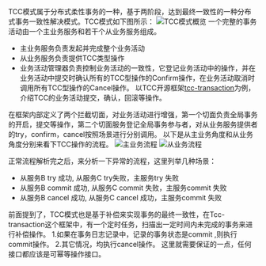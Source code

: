 TCC模式属于分布式柔性事务的一种，基于两阶段，达到最终一致性的一种分布式事务一致性解决模式。TCC模式如下图所示：
![TCC模式概览](http://s3.mogucdn.com/mlcdn/c45406/180115_16fbh4g0a1kbgc84d9h1gh3j61di5_588x566.jpg)
一个完整的事务活动由一个主业务服务和若干个从业务服务组成。
  * 主业务服务负责发起并完成整个业务活动
  * 从业务服务负责提供TCC类型操作
  * 业务活动管理器负责控制业务活动的一致性，它登记业务活动中的操作，并在业务活动中提交时确认所有的TCC型操作的Confirm操作，在业务活动取消时调用所有TCC型操作的Cancel操作。
 以TCC开源框架[tcc-transaction](https://github.com/changmingxie/tcc-transaction)为例，介绍TCC的业务活动提交，确认，回滚等操作。

在框架内部定义了两个拦截切面，对业务活动进行增强，第一个切面负责全局事务的开启，提交等操作，第二个切面服务登记全局事务参与者，对从业务服务提供者的try，confirm，cancel按照场景进行分别调用。
以下是从主业务角度和从业务角度分别来看下TCC操作的流程。
![主业务流程](http://s3.mogucdn.com/mlcdn/c45406/180115_8f44fiee06674i8lggg7fae9glc06_916x1090.png)
![从业务流程](http://s3.mogucdn.com/mlcdn/c45406/180115_0lja5cd56k96170fk1j1ajakgegje_916x893.png)



正常流程解析完之后，来分析一下异常的流程，这里列举几种场景：
- 从服务B try 成功, 从服务C try失败，主服务try 失败
- 从服务B commit  成功, 从服务C commit 失败，主服务commit  失败
- 从服务B cancel  成功, 从服务C cancel 成功，主服务commit  失败

前面提到了，TCC模式也是基于补偿来实现事务的最终一致性，在Tcc-transaction这个框架中，有一个定时任务，扫描出一定时间内未完成的事务来进行补偿操作。
1.如果在事务日志记录中，记录的事务状态是commit ,则执行commit操作。
2.其它情况，均执行cancel操作。
这里就需要保证的一点，任何接口都应该是可幂等操作接口。